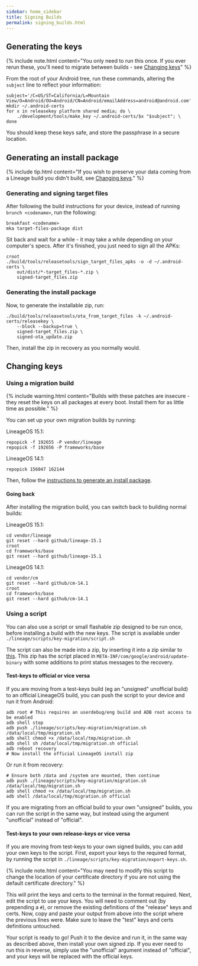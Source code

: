 ```yaml
---
sidebar: home_sidebar
title: Signing Builds
permalink: signing_builds.html
---
```

## Generating the keys

{% include note.html content="You only need to run this once. If you ever rerun these, you'll need to
migrate between builds - see [Changing keys](#changing-keys)" %}

From the root of your Android tree, run these commands, altering the `subject` line to reflect your information:

```
subject='/C=US/ST=California/L=Mountain View/O=Android/OU=Android/CN=Android/emailAddress=android@android.com'
mkdir ~/.android-certs
for x in releasekey platform shared media; do \
    ./development/tools/make_key ~/.android-certs/$x "$subject"; \
done
```

You should keep these keys safe, and store the passphrase in a secure location.

## Generating an install package

{% include tip.html content="If you wish to preserve your data coming from a Lineage build you
didn't build, see [Changing keys](#changing-keys)." %}

### Generating and signing target files

After following the build instructions for your device, instead of running `brunch <codename>`,
run the following:

```
breakfast <codename>
mka target-files-package dist
```

Sit back and wait for a while - it may take a while depending on your computer's specs. After
it's finished, you just need to sign all the APKs:

```
croot
./build/tools/releasetools/sign_target_files_apks -o -d ~/.android-certs \
    out/dist/*-target_files-*.zip \
    signed-target_files.zip
```

### Generating the install package

Now, to generate the installable zip, run:

```
./build/tools/releasetools/ota_from_target_files -k ~/.android-certs/releasekey \
    --block --backup=true \
    signed-target_files.zip \
    signed-ota_update.zip
```

Then, install the zip in recovery as you normally would.

## Changing keys

### Using a migration build

{% include warning.html content="Builds with these patches are insecure - they reset the keys
on all packages at every boot. Install them for as little time as possible." %}

You can set up your own migration builds by running:

LineageOS 15.1:
```
repopick -f 192655 -P vendor/lineage
repopick -f 192656 -P frameworks/base
```

LineageOS 14.1:
```
repopick 156047 162144
```

Then, follow the [instructions to generate an install package](#generating-an-install-package).

#### Going back

After installing the migration build, you can switch back to building normal builds:

LineageOS 15.1:
```
cd vendor/lineage
git reset --hard github/lineage-15.1
croot
cd frameworks/base
git reset --hard github/lineage-15.1
```

LineageOS 14.1:
```
cd vendor/cm
git reset --hard github/cm-14.1
croot
cd frameworks/base
git reset --hard github/cm-14.1
```

### Using a script

You can also use a script or small flashable zip designed to be run once, before installing
a build with the new keys. The script is available under
`./lineage/scripts/key-migration/script.sh`

The script can also be made into a zip, by inserting it into a zip similar to
[this](https://blunden.se/migration). This zip has the script placed in 
`META-INF/com/google/android/update-binary` with some additions to print status messages to
the recovery.

#### Test-keys to official or vice versa

If you are moving from a test-keys build (eg an "unsigned" unofficial build) to an official
LineageOS build, you can push the script to your device and run it from Android:

```
adb root # This requires an userdebug/eng build and ADB root access to be enabled
adb shell stop
adb push ./lineage/scripts/key-migration/migration.sh /data/local/tmp/migration.sh
adb shell chmod +x /data/local/tmp/migration.sh
adb shell sh /data/local/tmp/migration.sh official
adb reboot recovery
# Now install the official LineageOS install zip
```

Or run it from recovery:

```
# Ensure both /data and /system are mounted, then continue
adb push ./lineage/scripts/key-migration/migration.sh /data/local/tmp/migration.sh
adb shell chmod +x /data/local/tmp/migration.sh
adb shell /data/local/tmp/migration.sh official
```

If you are migrating from an official build to your own "unsigned" builds, you can run the
script in the same way, but instead using the argument "unofficial" instead of "official".

#### Test-keys to your own release-keys or vice versa

If you are moving from test-keys to your own signed builds, you can add your own keys to the
script. First, export your keys to the required format, by running the script in
`./lineage/scripts/key-migration/export-keys.sh`.

{% include note.html content="You may need to modify this script to change the location of
your certificate directory if you are not using the default certificate directory." %}

This will print the keys and certs to the terminal in the format required. Next, edit the
script to use your keys. You will need to comment out (by prepending a `#`), or remove the
existing definitions of the "release" keys and certs. Now, copy and paste your output from
above into the script where the previous lines were. Make sure to leave the "test" keys and
certs definitions untouched.

Your script is ready to go! Push it to the device and run it, in the same way as described
above, then install your own signed zip. If you ever need to run this in reverse, simply
use the "unofficial" argument instead of "official", and your keys will be replaced with
the official keys.

